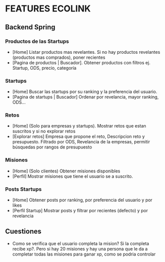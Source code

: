 # FEATURES ECOLINK
## Backend Spring
### Productos de las Startups
- [Home] Listar productos mas revelantes. Si no hay productos revelantes (productos mas comprados), poner recientes
- [Pagina de productos | Buscador]. Obtener productos con filtros ej. Startup, ODS, precio, categoría

### Startups
  <!-- ? ¿Añadir follows como una red social? -->
- [Home] Buscar las startups por su ranking y la preferencia del usuario. 
- [Pagina de startups | Buscador] Ordenar por revelancia, mayor ranking, ODS... 

### Retos
- [Home] (Solo para empresas y startups). Mostrar retos que estan suscritos y si no explorar retos
- [Explorar retos] Empresa que propone el reto, Descripcion reto y presupuesto. Filtrado por ODS, Revelancia de la empresas, permitir búsquedas por rangos de presupuesto

### Misiones
- [Home] (Solo clientes) Obtener misiones disponibles
- [Perfil] Mostrar misiones que tiene el usuario se a suscrito.

### Posts Startups
- [Home] Obtener posts por ranking, por preferencia del usuario y por likes
- [Perfil Startup] Mostrar posts y filtrar por recientes (defecto) y por revelancia

## Cuestiones
- Como se verifica que el usuario completa la mision? Si la completa recibe xp?. Pero si hay 20 misiones y hay una persona que le da a completar todas las misiones para ganar xp, como se podria controlar